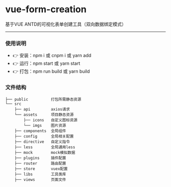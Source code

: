 # vue-form-creation
基于VUE ANTD的可视化表单创建工具（双向数据绑定模式）

---

### 使用说明

- :point_right: 安装：npm i 或 cnpm i 或 yarn add
- :point_right: 运行：npm start 或 yarn start
- :point_right: 打包：npm run build 或 yarn build

### 文件结构

```shell
├── public          打包所需静态资源
└── src
    ├── api         axios请求
    └── assets      项目静态资源
        ├── icons   自定义图标资源
        └── imgs    图片资源
    ├── components  全局组件
    ├── config      全局相关配置
    ├── directive   自定义指令
    ├── less        全局通用less
    ├── mock        mock模拟数据
    ├── plugins     插件配置
    ├── router      路由配置
    ├── store       vuex配置
    ├── libs        工具类库
    ├── views       页面文件
```
